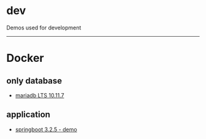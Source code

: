 # dev
Demos used for development

---
# Docker
## only database
- [mariadb LTS 10.11.7](./docker/db/mariadb/README.md)

## application
- [springboot 3.2.5 - demo](./docker/app/springboot/demo/README.md)
